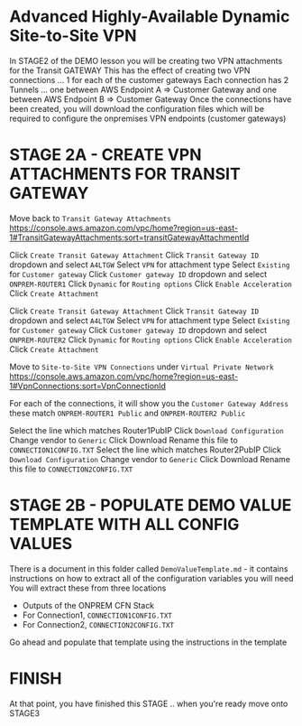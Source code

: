 # Advanced Highly-Available Dynamic Site-to-Site VPN

In STAGE2 of the DEMO lesson you will be creating two VPN attachments for the Transit GATEWAY
This has the effect of creating two VPN connections ... 1 for each of the customer gateways
Each connection has 2 Tunnels ... one between AWS Endpoint A => Customer Gateway and one between AWS Endpoint B => Customer Gateway
Once the connections have been created, you will download the configuration files which will be required to configure the onpremises VPN endpoints (customer gateways)

# STAGE 2A - CREATE VPN ATTACHMENTS FOR TRANSIT GATEWAY

Move back to `Transit Gateway Attachments` https://console.aws.amazon.com/vpc/home?region=us-east-1#TransitGatewayAttachments:sort=transitGatewayAttachmentId

Click `Create Transit Gateway Attachment`
Click `Transit Gateway ID` dropdown and select `A4LTGW`
Select `VPN` for attachment type
Select `Existing` for `Customer gateway`
Click `Customer gateway ID` dropdown and select `ONPREM-ROUTER1`
Click `Dynamic` for `Routing options`
Click `Enable Acceleration`
Click `Create Attachment`

Click `Create Transit Gateway Attachment`
Click `Transit Gateway ID` dropdown and select `A4LTGW`
Select `VPN` for attachment type
Select `Existing` for `Customer gateway`
Click `Customer gateway ID` dropdown and select `ONPREM-ROUTER2`
Click `Dynamic` for `Routing options`
Click `Enable Acceleration`
Click `Create Attachment`

Move to `Site-to-Site VPN Connections` under `Virtual Private Network` https://console.aws.amazon.com/vpc/home?region=us-east-1#VpnConnections:sort=VpnConnectionId

For each of the connections, it will show you the `Customer Gateway Address` these match `ONPREM-ROUTER1 Public` and `ONPREM-ROUTER2 Public`

Select the line which matches Router1PubIP
Click `Download Configuration`
Change vendor to `Generic`
Click Download
Rename this file to `CONNECTION1CONFIG.TXT`
Select the line which matches Router2PubIP
Click `Download Configuration`
Change vendor to `Generic`
Click Download
Rename this file to `CONNECTION2CONFIG.TXT`

# STAGE 2B - POPULATE DEMO VALUE TEMPLATE WITH ALL CONFIG VALUES

There is a document in this folder called `DemoValueTemplate.md` - it contains instructions on how to extract all of the configuration variables you will need
You will extract these from three locations

- Outputs of the ONPREM CFN Stack
- For Connection1, `CONNECTION1CONFIG.TXT`
- For Connection2, `CONNECTION2CONFIG.TXT`

Go ahead and populate that template using the instructions in the template

# FINISH

At that point, you have finished this STAGE .. when you're ready move onto STAGE3

